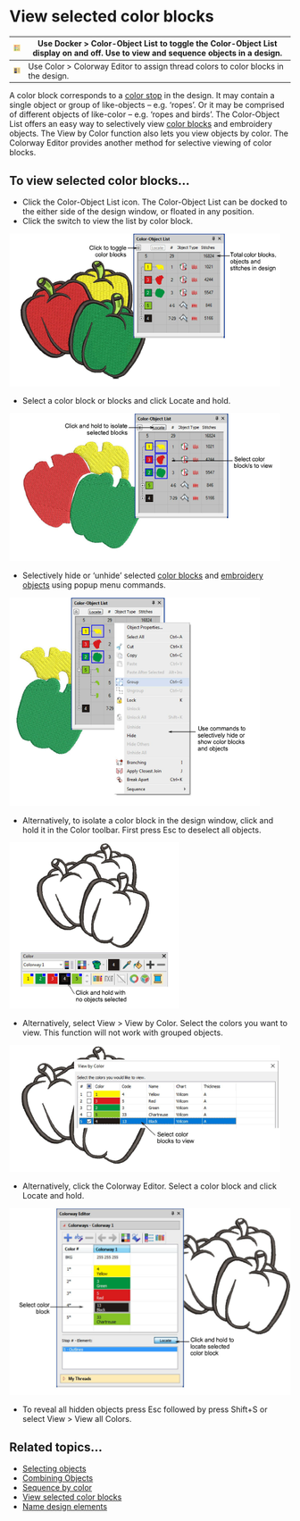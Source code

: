 # View selected color blocks

| ![ColorObjectList00056.png](assets/ColorObjectList00056.png) | Use Docker > Color-Object List to toggle the Color-Object List display on and off. Use to view and sequence objects in a design. |
| ------------------------------------------------------------ | -------------------------------------------------------------------------------------------------------------------------------- |
| ![ColorwayEditor.png](assets/ColorwayEditor.png)             | Use Color > Colorway Editor to assign thread colors to color blocks in the design.                                               |

A color block corresponds to a [color stop](../../glossary/glossary) in the design. It may contain a single object or group of like-objects – e.g. ‘ropes’. Or it may be comprised of different objects of like-color – e.g. ‘ropes and birds’. The Color-Object List offers an easy way to selectively view [color blocks](../../glossary/glossary) and embroidery objects. The View by Color function also lets you view objects by color. The Colorway Editor provides another method for selective viewing of color blocks.

## To view selected color blocks...

- Click the Color-Object List icon. The Color-Object List can be docked to the either side of the design window, or floated in any position.
- Click the switch to view the list by color block.

![view00057.png](assets/view00057.png)

- Select a color block or blocks and click Locate and hold.

![view00060.png](assets/view00060.png)

- Selectively hide or ‘unhide’ selected [color blocks](../../glossary/glossary) and [embroidery objects](../../glossary/glossary) using popup menu commands.

![view00063.png](assets/view00063.png)

- Alternatively, to isolate a color block in the design window, click and hold it in the Color toolbar. First press Esc to deselect all objects.

![ClickHoldColorSlot.png](assets/ClickHoldColorSlot.png)

- Alternatively, select View > View by Color. Select the colors you want to view. This function will not work with grouped objects.

![ColorObjectListLocateObject4.png](assets/ColorObjectListLocateObject4.png)

- Alternatively, click the Colorway Editor. Select a color block and click Locate and hold.

![view00070.png](assets/view00070.png)

- To reveal all hidden objects press Esc followed by press Shift+S or select View > View all Colors.

## Related topics...

- [Selecting objects](../basics/Selecting_objects)
- [Combining Objects](../../Modifying/combine/Combining_Objects)
- [Sequence by color](../../Modifying/combine/Sequence_by_color)
- [View selected color blocks](#XREF_22306_Selectively)
- [Name design elements](../../Digitizing/colorways/Name_design_elements)
